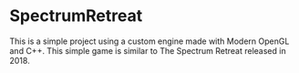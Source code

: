 # SpectrumRetreat
This is a simple project using a custom engine made with Modern OpenGL and C++. This simple game is similar to The Spectrum Retreat released in 2018.
